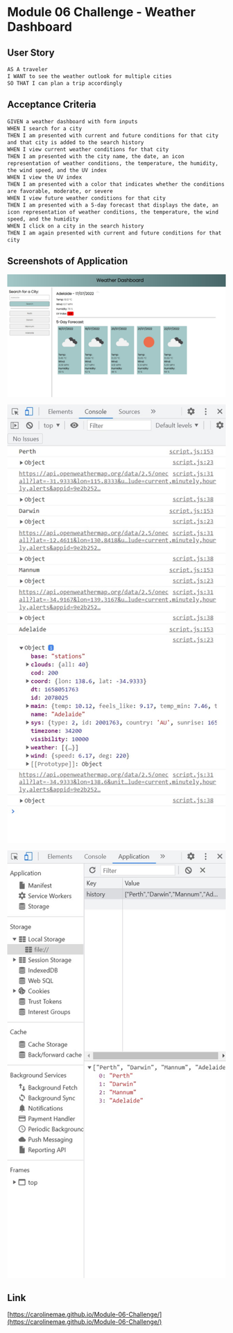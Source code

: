 # Module 06 Challenge - Weather Dashboard

## User Story
```
AS A traveler
I WANT to see the weather outlook for multiple cities
SO THAT I can plan a trip accordingly
```

## Acceptance Criteria
```
GIVEN a weather dashboard with form inputs
WHEN I search for a city
THEN I am presented with current and future conditions for that city and that city is added to the search history
WHEN I view current weather conditions for that city
THEN I am presented with the city name, the date, an icon representation of weather conditions, the temperature, the humidity, the wind speed, and the UV index
WHEN I view the UV index
THEN I am presented with a color that indicates whether the conditions are favorable, moderate, or severe
WHEN I view future weather conditions for that city
THEN I am presented with a 5-day forecast that displays the date, an icon representation of weather conditions, the temperature, the wind speed, and the humidity
WHEN I click on a city in the search history
THEN I am again presented with current and future conditions for that city
```

## Screenshots of Application

![Screenshot 1](./images/screenshot-01.jpg)

![Screenshot 2](./images/screenshot-02.jpg)

![Screenshot 3](./images/screenshot-03.jpg)

## Link

[https://carolinemae.github.io/Module-06-Challenge/](https://carolinemae.github.io/Module-06-Challenge/)
